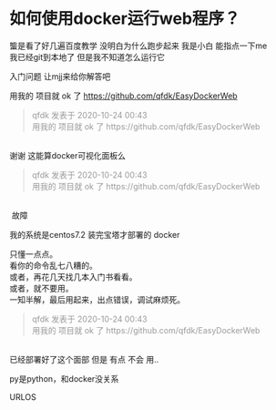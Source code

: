 # 如何使用docker运行web程序？


<img id="aimg_ixhKQ" onclick="zoom(this, this.src, 0, 0, 0)" class="zoom" src="https://s1.ax1x.com/2020/10/24/BEW9xA.png" onmouseover="img_onmouseoverfunc(this)" onload="thumbImg(this)" border="0" alt="" /><br />
<img id="aimg_w7O03" onclick="zoom(this, this.src, 0, 0, 0)" class="zoom" src="https://s1.ax1x.com/2020/10/24/BEWPKI.png" onmouseover="img_onmouseoverfunc(this)" onload="thumbImg(this)" border="0" alt="" /><br />
螚是看了好几遍百度教学 没明白为什么跑步起来 我是小白 能指点一下me<img src="static/image/smiley/default/cry.gif" smilieid="4" border="0" alt="" /> <br />
我已经git到本地了 但是我不知道怎么运行它

入门问题 让mjj来给你解答吧

用我的 项目就 ok 了 https://github.com/qfdk/EasyDockerWeb

<div class="quote"><blockquote><font color="#999999">qfdk 发表于 2020-10-24 00:43</font><br />
<font color="#999999">用我的 项目就 ok 了 https://github.com/qfdk/EasyDockerWeb</font></blockquote></div><br />
谢谢 这能算docker可视化面板么

<div class="quote"><blockquote><font color="#999999">qfdk 发表于 2020-10-24 00:43</font><br />
<font color="#999999">用我的 项目就 ok 了 https://github.com/qfdk/EasyDockerWeb</font></blockquote></div><br />
<img id="aimg_pA1GA" onclick="zoom(this, this.src, 0, 0, 0)" class="zoom" src="https://s1.ax1x.com/2020/10/24/BE4AVx.png" onmouseover="img_onmouseoverfunc(this)" onload="thumbImg(this)" border="0" alt="" /> 故障

我的系统是centos7.2 装完宝塔才部署的 docker

只懂一点点。<br />
看你的命令乱七八糟的。<br />
或者，再花几天找几本入门书看看。<br />
或者，就不要用。<br />
一知半解，最后用起来，出点错误，调试麻烦死。

<div class="quote"><blockquote><font color="#999999">qfdk 发表于 2020-10-24 00:43</font><br />
<font color="#999999">用我的 项目就 ok 了 https://github.com/qfdk/EasyDockerWeb</font></blockquote></div><br />
已经部署好了这个面部 但是 有点 不会 用..

py是python，和docker没关系

URLOS
